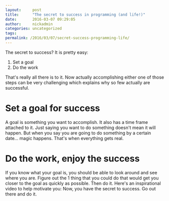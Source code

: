 ```yaml
---
layout:     post
title:      "The secret to success in programming (and life!)"
date:       2016-03-07 09:29:05
author:     nickadmin
categories: uncategorized
tags:  
permalink: /2016/03/07/secret-success-programming-life/
---
```

The secret to success? It is pretty easy: 

  1. Set a goal
  2. Do the work

That's really all there is to it. Now actually accomplishing either one of those steps can be very challenging which explains why so few actually are successful. 

# Set a goal for success

A goal is something you want to accomplish. It also has a time frame attached to it. Just saying you want to do something doesn't mean it will happen. But when you say you are going to do something by a certain date... magic happens. That's when everything gets real. 

# Do the work, enjoy the success

If you know what your goal is, you should be able to look around and see where you are. Figure out the 1 thing that you could do that would get you closer to the goal as quickly as possible. Then do it. Here's an inspirational video to help motivate you:  Now, you have the secret to success. Go out there and do it.
<!--stackedit_data:
eyJoaXN0b3J5IjpbMjM4MzkzNjk5XX0=
-->